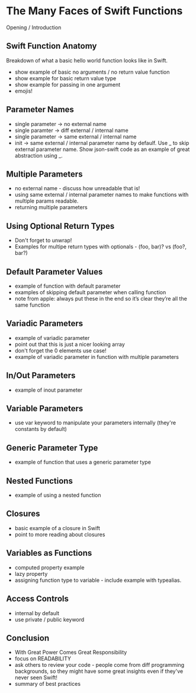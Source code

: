 The Many Faces of Swift Functions
=================================

Opening / Introduction

Swift Function Anatomy 
----------------------
Breakdown of what a basic hello world function looks like in Swift. 
* show example of basic no arguments / no return value function
* show example for basic return value type
* show example for passing in one argument
* emojis!

Parameter Names
---------------
* single parameter -> no external name
* single paramter -> diff external / internal name
* single parameter -> same external / internal name
* init -> same external / internal parameter name by defaulf. Use \_ to skip external parameter name. Show json-swift code as an example of great abstraction using _. 

Multiple Parameters
-------------------
* no external name - discuss how unreadable that is!
* using same external / internal parameter names to make functions with multiple params readable. 
* returning multiple parameters 

Using Optional Return Types
---------------------------
* Don't forget to unwrap!
* Examples for multipe return types with optionals - (foo, bar)? vs (foo?, bar?)

Default Parameter Values
------------------------
* example of function with default parameter
* examples of skipping default parameter when calling function
* note from apple: always put these in the end so it’s clear they’re all the same function

Variadic Parameters
-------------------
* example of variadic parameter
* point out that this is just a nicer looking array 
* don't forget the 0 elements use case!
* example of variadic parameter in function with multiple parameters

In/Out Parameters
-----------------
* example of inout parameter

Variable Parameters
-------------------
* use var keyword to manipulate your parameters internally (they're constants by default)

Generic Parameter Type
-----------------------
* example of function that uses a generic parameter type

Nested Functions
----------------
* example of using a nested function 

Closures
--------
* basic example of a closure in Swift
* point to more reading about closures

Variables as Functions
----------------------
* computed property example
* lazy property
* assigning function type to variable - include example with typealias. 

Access Controls
----------------
* internal by default
* use private / public keyword

Conclusion
----------
* With Great Power Comes Great Responsibility
* focus on READABILITY
* ask others to review your code - people come from diff programming backgrounds, so they might have some great insights even if they've never seen Swift!
* summary of best practices
